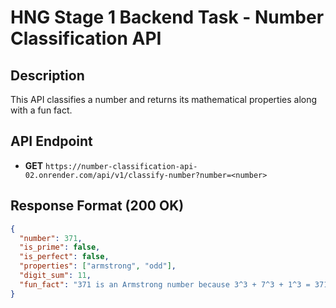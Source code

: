 # HNG Stage 1 Backend Task - Number Classification API

## Description
This API classifies a number and returns its mathematical properties along with a fun fact.

## API Endpoint
- **GET** `https://number-classification-api-02.onrender.com/api/v1/classify-number?number=<number>`

## Response Format (200 OK)
```json
{
  "number": 371,
  "is_prime": false,
  "is_perfect": false,
  "properties": ["armstrong", "odd"],
  "digit_sum": 11,
  "fun_fact": "371 is an Armstrong number because 3^3 + 7^3 + 1^3 = 371"
}